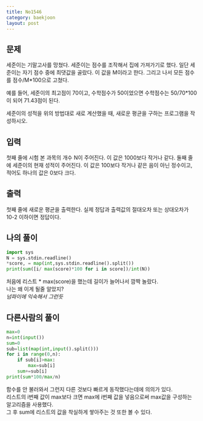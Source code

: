 ```yaml
---
title: No1546
category: baekjoon
layout: post
---
```


문제
--
세준이는 기말고사를 망쳤다. 세준이는 점수를 조작해서 집에 가져가기로 했다. 일단 세준이는 자기 점수 중에 최댓값을 골랐다. 이 값을 M이라고 한다. 그리고 나서 모든 점수를 점수/M*100으로 고쳤다.  

예를 들어, 세준이의 최고점이 70이고, 수학점수가 50이었으면 수학점수는 50/70*100이 되어 71.43점이 된다.  

세준이의 성적을 위의 방법대로 새로 계산했을 때, 새로운 평균을 구하는 프로그램을 작성하시오.  

입력
--
첫째 줄에 시험 본 과목의 개수 N이 주어진다. 이 값은 1000보다 작거나 같다. 둘째 줄에 세준이의 현재 성적이 주어진다. 이 값은 100보다 작거나 같은 음이 아닌 정수이고, 적어도 하나의 값은 0보다 크다.  

출력
--
첫째 줄에 새로운 평균을 출력한다. 실제 정답과 출력값의 절대오차 또는 상대오차가 10-2 이하이면 정답이다.  


나의 풀이
--
```python
import sys
N = sys.stdin.readline()
*score, = map(int,sys.stdin.readline().split())
print(sum([i/ max(score)*100 for i in score])/int(N))
```
처음에 리스트 * max(score)을 했는데 길이가 늘어나서 깜짝 놀랐다.  
나는 왜 이게 될줄 알았지?  
*넘파이에 익숙해서 그런듯* 


다른사람의 풀이
--
```python
max=0
n=int(input())
sum=0
sub=list(map(int,input().split()))
for i in range(0,n):
    if sub[i]>max:
        max=sub[i]
    sum+=sub[i]
print(sum*100/max/n)
```
함수를 안 불러와서 그런지 다른 것보다 빠르게 동작했다는데에 의의가 있다.  
리스트의 i번째 값이 max보다 크면 max에 i번째 값을 넣음으로써 max값을 구성하는 알고리즘을 사용했다.  
그 후 sum에 리스트의 값을 착실하게 쌓아주는 것 또한 볼 수 있다.  
